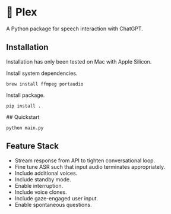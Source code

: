 # 🤩 Plex

A Python package for speech interaction with ChatGPT.

## Installation

Installation has only been tested on Mac with Apple Silicon.

Install system dependencies.

```
brew install ffmpeg portaudio
```

Install package.

```
pip install .
```

## Quickstart

```
python main.py
```


## Feature Stack

* Stream response from API to tighten conversational loop.
* Fine tune ASR such that input audio terminates appropriately.
* Include additional voices.
* Include standby mode.
* Enable interruption.
* Include voice clones.
* Include gaze-engaged user input.
* Enable spontaneous questions.

